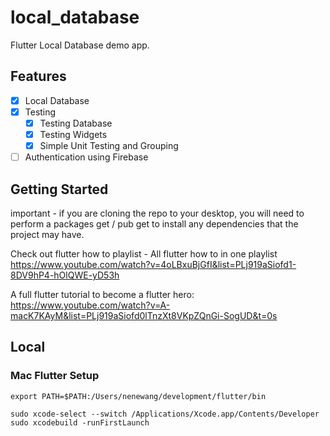 # local_database

Flutter Local Database demo app.

## Features

- [x] Local Database
- [x] Testing
    - [x] Testing Database
    - [x] Testing Widgets
    - [x] Simple Unit Testing and Grouping
- [ ] Authentication using Firebase

## Getting Started

important - if you are cloning the repo to your desktop, you will need to perform a packages get / pub get to install any dependencies that the project may have.

Check out flutter how to playlist - All flutter how to in one playlist https://www.youtube.com/watch?v=4oLBxuBjGfI&list=PLj919aSiofd1-8DV9hP4-hOlQWE-yD53h

A full flutter tutorial to become a flutter hero: https://www.youtube.com/watch?v=A-macK7KAyM&list=PLj919aSiofd0lTnzXt8VKpZQnGi-SogUD&t=0s



## Local

### Mac Flutter Setup
```
export PATH=$PATH:/Users/nenewang/development/flutter/bin

sudo xcode-select --switch /Applications/Xcode.app/Contents/Developer
sudo xcodebuild -runFirstLaunch
```


